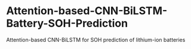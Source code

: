 # Attention-based-CNN-BiLSTM-Battery-SOH-Prediction
Attention-based CNN-BiLSTM for SOH prediction of lithium-ion batteries
